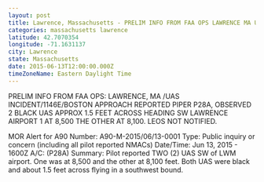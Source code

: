 ```yaml
---
layout: post
title: Lawrence, Massachusetts - PRELIM INFO FROM FAA OPS LAWRENCE MA UAS INCIDENT 1146E BOSTON APPROACH REPORTED PIPER P28A
categories: massachusetts lawrence
latitude: 42.7070354
longitude: -71.1631137
city: Lawrence
state: Massachusetts
date: 2015-06-13T12:00:00.000Z
timeZoneName: Eastern Daylight Time
---
```


PRELIM INFO FROM FAA OPS: LAWRENCE, MA /UAS INCIDENT/1146E/BOSTON APPROACH REPORTED PIPER P28A, OBSERVED 2 BLACK UAS APPROX 1.5 FEET ACROSS HEADING SW LAWRENCE AIRPORT 1 AT 8,500 THE OTHER AT 8,100. LEOS NOT NOTIFIED. 

MOR Alert for A90
Number: A90-M-2015/06/13-0001
Type: Public inquiry or concern (including all pilot reported NMACs)
Date/Time: Jun 13, 2015 - 1600Z
A/C: (P28A)
Summary: Pilot reported TWO (2) UAS SW of LWM airport. One was at 8,500 and the other at 8,100 feet. Both UAS were black and about 1.5 feet across flying in a southwest bound. 